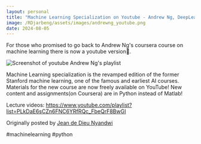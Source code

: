 ```yaml
---
layout: personal
title: "Machine Learning Specialization on Youtube - Andrew Ng, DeepLearningAI"
image: /RDjarbeng/assets/images/andrewng_youtube.png
date: 2024-08-05
---
```


For those who promised to go back to Andrew Ng's coursera course on machine learning there is now a youtube version🙂.

![Screenshot of youtube Andrew Ng's playlist](/RDjarbeng/assets/images/andrewng_youtube.png)

Machine Learning specialization is the revamped edition of the former Stanford machine learning, one of the famous and earliest AI courses. Materials for the new course are now freely available on YouTube! New content and assignments(on Coursera) are in Python instead of Matlab!

Lecture videos: https://www.youtube.com/playlist?list=PLkDaE6sCZn6FNC6YRfRQc_FbeQrF8BwGI

Originally posted by [Jean de Dieu Nyandwi ](https://www.linkedin.com/posts/richarddjarbeng_machinelearning-python-activity-7019675741114015745-EJM6?utm_source=share&utm_medium=member_desktop)

#machinelearning #python